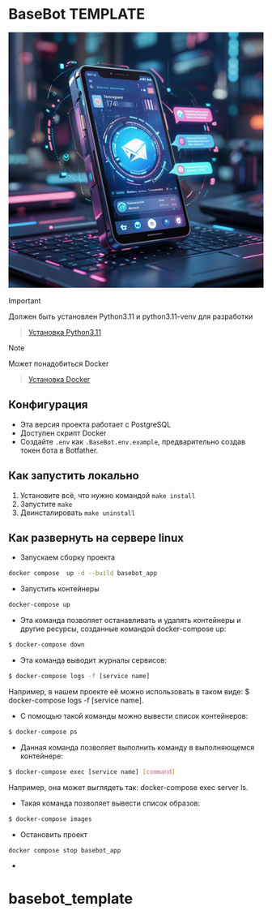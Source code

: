 # BaseBot TEMPLATE

![Basebot](./img/baner.jpg)

> [!IMPORTANT]
> Должен быть установлен Python3.11 и python3.11-venv для разработки

> [Установка Python3.11](https://zomro.com/rus/blog/faq/473-installing-python-311-on-ubuntu-2204)

> [!NOTE]
> Может понадобиться Docker

> [Установка Docker](https://timeweb.com/ru/community/articles/kak-ustanovit-docker-na-ubuntu-22-04)

## Конфигурация
- Эта версия проекта работает с PostgreSQL
- Доступен скрипт Docker
- Создайте `.env` как `.BaseBot.env.example`, предварительно создав токен бота в Botfather.

## Как запустить локально
1. Установите всё, что нужно командой `make install`
2. Запустите `make`
3. Деинсталировать `make uninstall`

## Как развернуть на сервере linux
- Запускаем сборку проекта
```bash
docker compose  up -d --build basebot_app
```
- Запустить контейнеры
```bash
docker-compose up
```

- Эта команда позволяет останавливать и удалять контейнеры и другие ресурсы, созданные командой docker-compose up:
```bash
$ docker-compose down
```

- Эта команда выводит журналы сервисов:
```bash
$ docker-compose logs -f [service name]
```
Например, в нашем проекте её можно использовать в таком виде: $ docker-compose logs -f [service name].

- С помощью такой команды можно вывести список контейнеров:
```bash
$ docker-compose ps
```
- Данная команда позволяет выполнить команду в выполняющемся контейнере:
```bash
$ docker-compose exec [service name] [command]
```
Например, она может выглядеть так: docker-compose exec server ls.

- Такая команда позволяет вывести список образов:
```bash
$ docker-compose images
```
- Остановить проект
```bash
docker compose stop basebot_app
```
- 
# basebot_template
